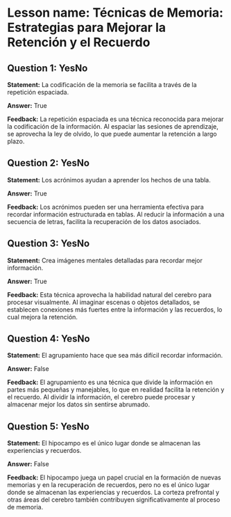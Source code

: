 # Lesson name: Técnicas de Memoria: Estrategias para Mejorar la Retención y el Recuerdo

## Question 1: YesNo

**Statement:** La codificación de la memoria se facilita a través de la repetición espaciada.

**Answer:** True

**Feedback:**
La repetición espaciada es una técnica reconocida para mejorar la codificación de la información. Al espaciar las sesiones de aprendizaje, se aprovecha la ley de olvido, lo que puede aumentar la retención a largo plazo.


## Question 2: YesNo

**Statement:** Los acrónimos ayudan a aprender los hechos de una tabla.

**Answer:** True

**Feedback:**
Los acrónimos pueden ser una herramienta efectiva para recordar información estructurada en tablas. Al reducir la información a una secuencia de letras, facilita la recuperación de los datos asociados.


## Question 3: YesNo

**Statement:** Crea imágenes mentales detalladas para recordar mejor información.

**Answer:** True

**Feedback:**
Esta técnica aprovecha la habilidad natural del cerebro para procesar visualmente. Al imaginar escenas o objetos detallados, se establecen conexiones más fuertes entre la información y las recuerdos, lo cual mejora la retención.


## Question 4: YesNo

**Statement:** El agrupamiento hace que sea más difícil recordar información.

**Answer:** False

**Feedback:**
El agrupamiento es una técnica que divide la información en partes más pequeñas y manejables, lo que en realidad facilita la retención y el recuerdo. Al dividir la información, el cerebro puede procesar y almacenar mejor los datos sin sentirse abrumado.


## Question 5: YesNo

**Statement:** El hipocampo es el único lugar donde se almacenan las experiencias y recuerdos.

**Answer:** False

**Feedback:**
El hipocampo juega un papel crucial en la formación de nuevas memorias y en la recuperación de recuerdos, pero no es el único lugar donde se almacenan las experiencias y recuerdos. La corteza prefrontal y otras áreas del cerebro también contribuyen significativamente al proceso de memoria.


